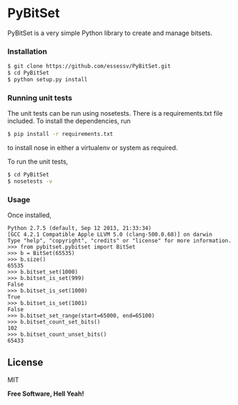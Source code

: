 # PyBitSet

PyBitSet is a very simple Python library to create and manage bitsets.

### Installation
```sh
$ git clone https://github.com/essessv/PyBitSet.git
$ cd PyBitSet
$ python setup.py install
```
### Running unit tests
The unit tests can be run using nosetests. There is a requirements.txt file included. To install the dependencies, run
```sh
$ pip install -r requirements.txt
```
to install nose in either a virtualenv or system as required.

To run the unit tests,
```sh
$ cd PyBitSet
$ nosetests -v
```
### Usage
Once installed,
```
Python 2.7.5 (default, Sep 12 2013, 21:33:34)
[GCC 4.2.1 Compatible Apple LLVM 5.0 (clang-500.0.68)] on darwin
Type "help", "copyright", "credits" or "license" for more information.
>>> from pybitset.pybitset import BitSet
>>> b = BitSet(65535)
>>> b.size()
65535
>>> b.bitset_set(1000)
>>> b.bitset_is_set(999)
False
>>> b.bitset_is_set(1000)
True
>>> b.bitset_is_set(1001)
False
>>> b.bitset_set_range(start=65000, end=65100)
>>> b.bitset_count_set_bits()
102
>>> b.bitset_count_unset_bits()
65433
```

License
----

MIT

**Free Software, Hell Yeah!**
